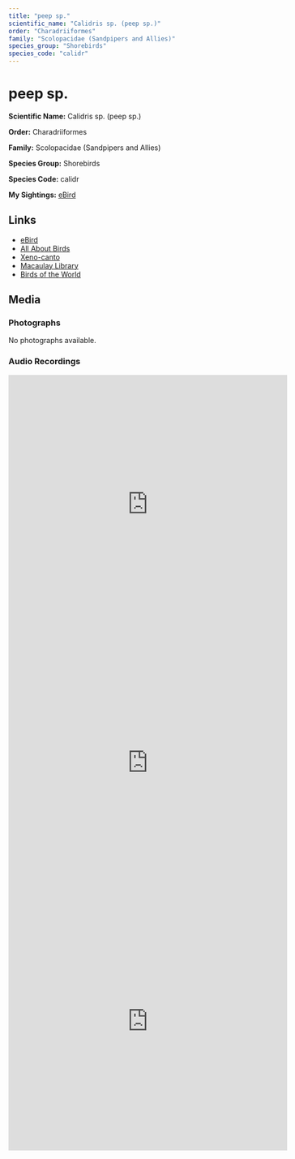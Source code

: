 ```yaml
---
title: "peep sp."
scientific_name: "Calidris sp. (peep sp.)"
order: "Charadriiformes"
family: "Scolopacidae (Sandpipers and Allies)"
species_group: "Shorebirds"
species_code: "calidr"
---
```


# peep sp.

**Scientific Name:** Calidris sp. (peep sp.)

**Order:** Charadriiformes

**Family:** Scolopacidae (Sandpipers and Allies)

**Species Group:** Shorebirds

**Species Code:** calidr

**My Sightings:** [eBird](https://ebird.org/lifelist?r=world&time=life&spp=calidr)

## Links
* [eBird](https://ebird.org/species/calidr) 
* [All About Birds](https://www.allaboutbirds.org/guide/calidr) 
* [Xeno-canto](https://www.xeno-canto.org/species/calidr) 
* [Macaulay Library](https://search.macaulaylibrary.org/catalog?taxonCode=calidr&sort=rating_rank_desc)
* [Birds of the World](https://birdsoftheworld.org/bow/species/calidr)

## Media
### Photographs
No photographs available.

### Audio Recordings
<iframe src="https://macaulaylibrary.org/asset/626684686/embed" width="550" height="510" frameborder="0" allowfullscreen></iframe>
<iframe src="https://macaulaylibrary.org/asset/626685038/embed" width="550" height="510" frameborder="0" allowfullscreen></iframe>
<iframe src="https://macaulaylibrary.org/asset/626685039/embed" width="550" height="510" frameborder="0" allowfullscreen></iframe>
